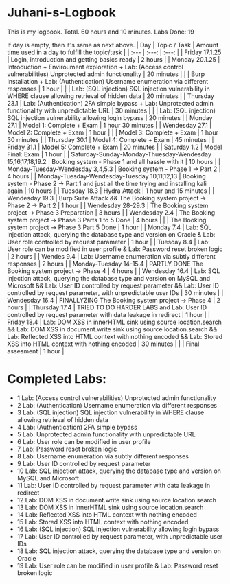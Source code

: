 # Juhani-s-Logbook

This is my logbook. Total. 60 hours and 10 minutes. Labs Done: 19



If day is empty, then it's same as next above.
| Day  | Topic / Task | Amount time used in a day to fulfill the topic/task |
| :---         |     :---:      |     :---:      |
| Friday 17.1.25 | Login, introduction and getting basics ready | 2 hours  |
| Monday 20.1.25 | Introduction + Enviroument exploration + Lab: (Access control vulnerabilities) Unprotected admin functionality | 20 minutes  |
|  | Burp Installation + Lab: (Authentication) Username enumeration via different responses | 1 hour  |
|  | Lab: (SQL injection) SQL injection vulnerability in WHERE clause allowing retrieval of hidden data | 20 minutes  |
| Thursday 23.1 | Lab: (Authentication) 2FA simple bypass + Lab: Unprotected admin functionality with unpredictable URL | 30 minutes |
|  | Lab: (SQL injection) SQL injection vulnerability allowing login bypass | 20 minutes |
| Monday 27.1  | Model 1: Complete + Exam | 1 hour 30 minutes |
| Wendesday 27.1  | Model 2: Complete + Exam | 1 hour |
|  | Model 3: Complete + Exam | 1 hour 30 minutes |
| Thursday 30.1  | Model 4: Complete + Exam | 45 minutes |
| Friday 31.1  | Model 5: Complete + Exam | 20 minutes |
| Saturday 1.2  | Model Final: Exam | 1 hour |
| Saturday-Sunday-Monday-Thuesday-Wendesday  15,16,17,18,19.2 |  Booking system - Phase 1 and all hassle with it | 10 hours |
| Monday-Tuesday-Wendesday 3,4,5.3 | Booking system - Phase 1 -> Part 2 | 4 hours |
| Monday-Tuesday-Wendesday-Tuesday 10,11,12,13 | Booking system - Phase 2 -> Part 1 and just all the time trying and installing kali again | 10 hours |
| Tuesday 18.3  | Hydra Attack | 1 hour and 15 minutes |
| Wendesday 19.3  | Burp Suite Attack && The Booking system project → Phase 2 → Part 2 | 1 hour |
| Wendesday 28-29.3  | The Booking system project → Phase 3 Preparation | 3 hours |
| Wendesday 2.4  | The Booking system project → Phase 3 Parts 1 to 5 Done | 4 hours |
|   | The Booking system project → Phase 3 Part 5 Done | 1 hour |
| Monday 7.4  | Lab: SQL injection attack, querying the database type and version on Oracle & Lab: User role controlled by request parameter | 1 hour |
| Tuesday 8.4  | Lab: User role can be modified in user profile & Lab: Password reset broken logic | 2 hours |
| Wendes 9.4  | Lab: Username enumeration via subtly different responses | 2 hours |
| Monday-Tuesday 14-15.4  | PARTLY DONE The Booking system project → Phase 4 | 4 hours |
| Wendesday 16.4  | Lab: SQL injection attack, querying the database type and version on MySQL and Microsoft && Lab: User ID controlled by request parameter && Lab: User ID controlled by request parameter, with unpredictable user IDs | 30 minutes |
| Wendesday 16.4  | FINALLYZING The Booking system project → Phase 4 | 2 hours |
| Thursday 17.4  | TRIED TO DO HARDER LABS and Lab: User ID controlled by request parameter with data leakage in redirect | 1 hour |
| Friday 18.4  | Lab: DOM XSS in innerHTML sink using source location.search && Lab: DOM XSS in document.write sink using source location.search && Lab: Reflected XSS into HTML context with nothing encoded && Lab: Stored XSS into HTML context with nothing encoded | 30 minutes |
|   | Final assesment | 1 hour |


# Completed Labs:
- 1 Lab: (Access control vulnerabilities) Unprotected admin functionality
- 2 Lab: (Authentication) Username enumeration via different responses
- 3 Lab: (SQL injection) SQL injection vulnerability in WHERE clause allowing retrieval of hidden data
- 4 Lab: (Authentication) 2FA simple bypass
- 5 Lab: Unprotected admin functionality with unpredictable URL
- 6 Lab: User role can be modified in user profile
- 7 Lab: Password reset broken logic
- 8 Lab: Username enumeration via subtly different responses
- 9 Lab: User ID controlled by request parameter
- 10 Lab: SQL injection attack, querying the database type and version on MySQL and Microsoft
- 11 Lab: User ID controlled by request parameter with data leakage in redirect
- 12 Lab: DOM XSS in document.write sink using source location.search
- 13 Lab: DOM XSS in innerHTML sink using source location.search
- 14 Lab: Reflected XSS into HTML context with nothing encoded
- 15 Lab: Stored XSS into HTML context with nothing encoded
- 16 Lab: (SQL injection) SQL injection vulnerability allowing login bypass
- 17 Lab: User ID controlled by request parameter, with unpredictable user IDs
- 18 Lab: SQL injection attack, querying the database type and version on Oracle
- 19 Lab: User role can be modified in user profile & Lab: Password reset broken logic
